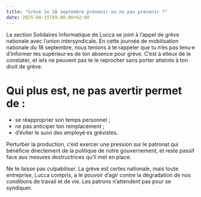```yaml
---
title: "Grève le 18 septembre prévenir ou ne pas prévenir ?"
date: 2025-09-15T09:00:00+02:00
---
```

La section Solidaires Informatique de Lucca se joint à l’appel de grève nationale avec l’union intersyndicale.
En cette journée de mobilisation nationale du 18 septembre, nous tenions à te rappeler que tu n’es pas tenu·e d’informer tes supérieur·es de ton absence pour grève. C’est à elleux de le constater, et iels ne peuvent pas te le reprocher sans porter atteinte à ton droit de grève.

# Qui plus est, ne pas avertir permet de :
- se réapproprier son temps personnel ;
- ne pas anticiper ton remplacement ;
- d’éviter le suivi des employé·es grévistes.

Perturber la production, c’est exercer une pression sur le patronat qui bénéficie directement de la politique de notre gouvernement, et reste passif face aux mesures destructrices qu’il met en place.

Ne te laisse pas culpabiliser. La grève est certes nationale, mais toute entreprise, Lucca compris, a le pouvoir d’agir contre la dégradation de nos conditions de travail et de vie. Les patrons n’attendent pas pour se syndiquer.
